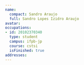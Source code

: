 ```yaml
---
name:
  compact: Sandro Araujo
  full: Sandro Lopes Izidro Araujo
avatar:
occupations:
- id: 20102370340
  type: student
  campus: ifpb-jp
  course: cstsi
  isFinished: true
addresses:
---
```

